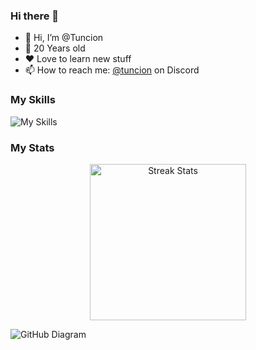 ### Hi there 👋

- 👋 Hi, I’m @Tuncion
- 🤏 20 Years old
- ❤️ Love to learn new stuff
- 📫 How to reach me: [@tuncion](https://discord.gg/323HfHyGW4) on Discord

### My Skills

![My Skills](https://skillicons.dev/icons?i=js,ts,html,css,docker,discord,lua,nodejs,python,mysql,figma,ps,pr,ae)

### My Stats

<div align="center">
    <img src="https://github-readme-streak-stats.herokuapp.com?user=tuncion&theme=github-dark-blue&  hide_border=true" height="250" alt="Streak Stats">
</div>

![GitHub Diagram](https://github-readme-activity-graph.vercel.app/graph?username=tuncion&theme=react-dark&hide_border=true&color=BDDFFF&line=6E93B5&point=BDDFFF)
<!--
**Tuncion/Tuncion** is a ✨ _special_ ✨ repository because its `README.md` (this file) appears on your GitHub profile.

Here are some ideas to get you started:

- 🔭 I’m currently working on ...
- 🌱 I’m currently learning ...
- 👯 I’m looking to collaborate on ...
- 🤔 I’m looking for help with ...
- 💬 Ask me about ...
- 📫 How to reach me: ...
- 😄 Pronouns: ...
- ⚡ Fun fact: ...
-->

